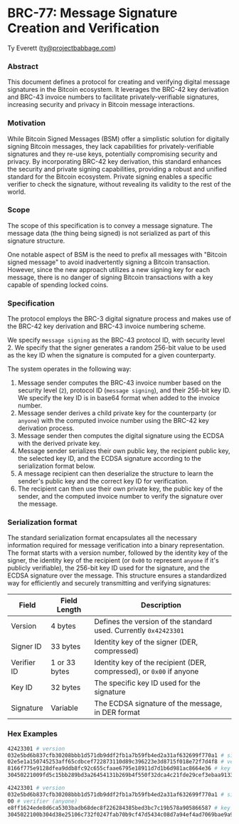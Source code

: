 # BRC-77: Message Signature Creation and Verification

Ty Everett (ty@projectbabbage.com)

### Abstract
This document defines a protocol for creating and verifying digital message signatures in the Bitcoin ecosystem. It leverages the BRC-42 key derivation and BRC-43 invoice numbers to facilitate privately-verifiable signatures, increasing security and privacy in Bitcoin message interactions.

### Motivation
While Bitcoin Signed Messages (BSM) offer a simplistic solution for digitally signing Bitcoin messages, they lack capabilities for privately-verifiable signatures and they re-use keys, potentially compromising security and privacy. By incorporating BRC-42 key derivation, this standard enhances the security and private signing capabilities, providing a robust and unified standard for the Bitcoin ecosystem. Private signing enables a specific verifier to check the signature, without revealing its validity to the rest of the world.

### Scope
The scope of this specification is to convey a message signature. The message data (the thing being signed) is not serialized as part of this signature structure.

One notable aspect of BSM is the need to prefix all messages with "Bitcoin signed message" to avoid inadvertently signing a Bitcoin transaction. However, since the new approach utilizes a new signing key for each message, there is no danger of signing Bitcoin transactions with a key capable of spending locked coins.

### Specification
The protocol employs the BRC-3 digital signature process and makes use of the BRC-42 key derivation and BRC-43 invoice numbering scheme.

We specify `message signing` as the BRC-43 protocol ID, with security level 2. We specify that the signer generates a random 256-bit value to be used as the key ID when the signature is computed for a given counterparty.

The system operates in the following way: 
1. Message sender computes the BRC-43 invoice number based on the security level (`2`), protocol ID (`message signing`), and their 256-bit key ID. We specify the key ID is in base64 format when added to the invoice number.
2. Message sender derives a child private key for the counterparty (or `anyone`) with the computed invoice number using the BRC-42 key derivation process.
3. Message sender then computes the digital signature using the ECDSA with the derived private key.
4. Message sender serializes their own public key, the recipient public key, the selected key ID, and the ECDSA signature according to the serialization format below.
5. A message recipient can then deserialize the structure to learn the sender's public key and the correct key ID for verification.
4. The recipient can then use their own private key, the public key of the sender, and the computed invoice number to verify the signature over the message.

### Serialization format
The standard serialization format encapsulates all the necessary information required for message verification into a binary representation. The format starts with a version number, followed by the identity key of the signer, the identity key of the recipient (or `0x00` to represent `anyone` if it's publicly verifiable), the 256-bit key ID used for the signature, and the ECDSA signature over the message. This structure ensures a standardized way for efficiently and securely transmitting and verifying signatures:

| Field         | Field Length  | Description                                                          |
| ------------- | ------------- | ---------------------------------------------------------------------|
| Version       | 4 bytes       | Defines the version of the standard used. Currently `0x42423301`     |
| Signer ID     | 33 bytes      | Identity key of the signer (DER, compressed)                         |
| Verifier ID   | 1 or 33 bytes | Identity key of the recipient (DER, compressed), or `0x00` if anyone |
| Key ID        | 32 bytes      | The specific key ID used for the signature                           |
| Signature     | Variable      | The ECDSA signature of the message, in DER format                    |

### Hex Examples

```sh
42423301 # version
032e5bd6b837cfb30208bbb1d571db9ddf2fb1a7b59fb4ed2a31af632699f770a1 # signer
02e5e1a150745253aff65cdbcef722873110d89c396223e3d8715f018e72f7d4f8 # verifier
8166f775e9128dfea9ddb8fc92c655cfaae6795e18911d7d1b6d981ac8664e36 # key ID
30450221009fd5c15bb289bd3a26454131b269b4f550f32dca4c21fde29cef3ebaa913363c022052d421eae633c363b1dad674a1da4821c885425cc636147388b8b08b439721be # signature
```

```sh
42423301 # version
032e5bd6b837cfb30208bbb1d571db9ddf2fb1a7b59fb4ed2a31af632699f770a1 # signer
00 # verifier (anyone)
e8ff1624ede8d6ca5303badb68dec8f226284385bed3bc7c19b578a905866587 # key ID
3045022100b304d38e25106c732f0247fab70b9cf47d5434c08d7a94ef4ad7069bae9a9a0e02202f4e3b4e5d7d698cfebe64f643dbcddc1631e6f09aece0850613f602ec4d50e6 # signature
```
